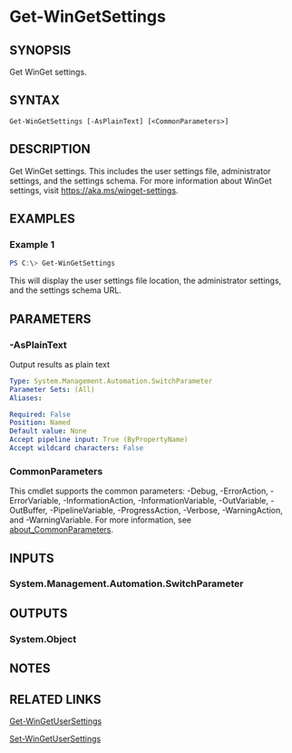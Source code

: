 ﻿---
external help file: Microsoft.WinGet.Client.Cmdlets.dll-Help.xml
Module Name: Microsoft.WinGet.Client
online version:
schema: 2.0.0
---

# Get-WinGetSettings

## SYNOPSIS
Get WinGet settings.

## SYNTAX

```
Get-WinGetSettings [-AsPlainText] [<CommonParameters>]
```

## DESCRIPTION
Get WinGet settings. This includes the user settings file, administrator settings, and the settings schema. For more information about WinGet settings, visit https://aka.ms/winget-settings.

## EXAMPLES

### Example 1
```powershell
PS C:\> Get-WinGetSettings
```

This will display the user settings file location, the administrator settings, and the settings schema URL.

## PARAMETERS

### -AsPlainText
Output results as plain text

```yaml
Type: System.Management.Automation.SwitchParameter
Parameter Sets: (All)
Aliases:

Required: False
Position: Named
Default value: None
Accept pipeline input: True (ByPropertyName)
Accept wildcard characters: False
```

### CommonParameters
This cmdlet supports the common parameters: -Debug, -ErrorAction, -ErrorVariable, -InformationAction, -InformationVariable, -OutVariable, -OutBuffer, -PipelineVariable, -ProgressAction, -Verbose, -WarningAction, and -WarningVariable. For more information, see [about_CommonParameters](http://go.microsoft.com/fwlink/?LinkID=113216).

## INPUTS

### System.Management.Automation.SwitchParameter

## OUTPUTS

### System.Object
## NOTES

## RELATED LINKS

[Get-WinGetUserSettings](Get-WinGetUserSettings.md)

[Set-WinGetUserSettings](Set-WinGetUserSettings.md)
